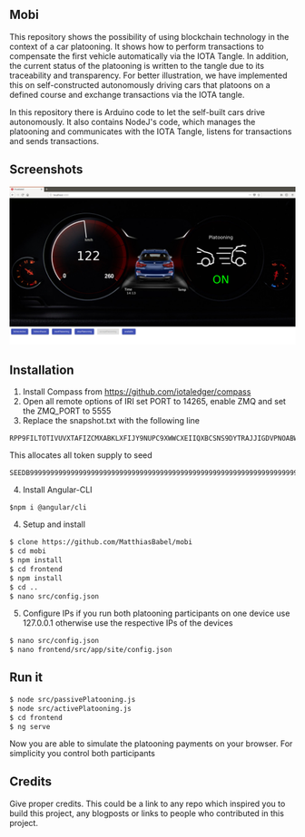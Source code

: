 ## Mobi
This repository shows the possibility of using blockchain technology in the context of a car platooning.
It shows how to perform transactions to compensate the first vehicle automatically via the IOTA Tangle. In addition, the current status of the platooning is written to the tangle due to its traceability and transparency. For better illustration, we have implemented this on self-constructed autonomously driving cars that platoons on a defined course and exchange transactions via the IOTA tangle.

In this repository there is Arduino code to let the self-built cars drive autonomously. It also contains NodeJ's code, which manages the platooning and communicates with the IOTA Tangle, listens for transactions and sends transactions.


## Screenshots
![alt text](screenshot.png)

## Installation
1. Install Compass from https://github.com/iotaledger/compass
2. Open all remote options of IRI set PORT to 14265, enable ZMQ and set the ZMQ_PORT to 5555
3. Replace the snapshot.txt with the following line
```
RPP9FILTOTIVUVXTAFIZCMXABKLXFIJY9NUPC9XWWCXEIIQXBCSNS9DYTRAJJIGDVPNOABWDQDVTADBLC;2779530283277761
```
This allocates all token supply to seed
```
SEEDB9999999999999999999999999999999999999999999999999999999999999999999999999999
```
4. Install Angular-CLI  
  ```
$npm i @angular/cli
  ```
4. Setup and install
```
$ clone https://github.com/MatthiasBabel/mobi
$ cd mobi
$ npm install
$ cd frontend
$ npm install
$ cd ..
$ nano src/config.json
```
5. Configure IPs if you run both platooning participants on one device use 127.0.0.1 otherwise use the respective IPs of the devices
```
$ nano src/config.json
$ nano frontend/src/app/site/config.json
```

## Run it
```
$ node src/passivePlatooning.js
$ node src/activePlatooning.js
$ cd frontend
$ ng serve
```
Now you are able to simulate the platooning payments on your browser.
For simplicity you control both participants


## Credits
Give proper credits. This could be a link to any repo which inspired you to build this project, any blogposts or links to people who contributed in this project.
